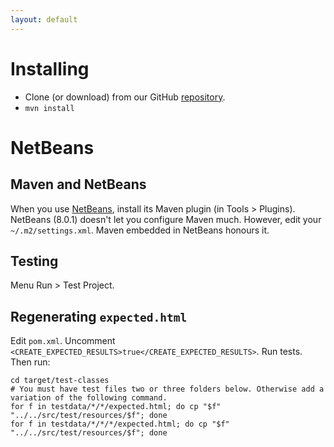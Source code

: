 ```yaml
---
layout: default
---
```


# Installing
 * Clone (or download) from our GitHub [repository](https://github.com/DaisyDiff/DaisyDiff).
 * `mvn install`

# NetBeans

## Maven and NetBeans
When you use [NetBeans](https://netbeans.org/downloads/), install its Maven plugin (in Tools > Plugins). NetBeans (8.0.1) doesn't let you configure Maven much. However, edit your `~/.m2/settings.xml`. Maven embedded in NetBeans honours it.

## Testing
Menu Run > Test Project.

## Regenerating `expected.html`
Edit `pom.xml`. Uncomment `<CREATE_EXPECTED_RESULTS>true</CREATE_EXPECTED_RESULTS>`. Run tests. Then run:

```
cd target/test-classes
# You must have test files two or three folders below. Otherwise add a variation of the following command.
for f in testdata/*/*/expected.html; do cp "$f" "../../src/test/resources/$f"; done
for f in testdata/*/*/*/expected.html; do cp "$f" "../../src/test/resources/$f"; done
```